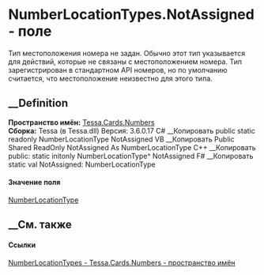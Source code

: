 # NumberLocationTypes.NotAssigned - поле
Тип местоположения номера не задан. Обычно этот тип указывается для действий,
которые не связаны с местоположением номера. Тип зарегистрирован в стандартном
API номеров, но по умолчанию считается, что местоположение неизвестно для
этого типа.
## __Definition
 **Пространство имён:** [Tessa.Cards.Numbers](N_Tessa_Cards_Numbers.htm)  
 **Сборка:** Tessa (в Tessa.dll) Версия: 3.6.0.17
C# __Копировать
     public static readonly NumberLocationType NotAssigned
VB __Копировать
     Public Shared ReadOnly NotAssigned As NumberLocationType
C++ __Копировать
     public:
    static initonly NumberLocationType^ NotAssigned
F# __Копировать
     static val NotAssigned: NumberLocationType
#### Значение поля
[NumberLocationType](T_Tessa_Cards_Numbers_NumberLocationType.htm)
##  __См. также
#### Ссылки
[NumberLocationTypes - ](T_Tessa_Cards_Numbers_NumberLocationTypes.htm)
[Tessa.Cards.Numbers - пространство имён](N_Tessa_Cards_Numbers.htm)
